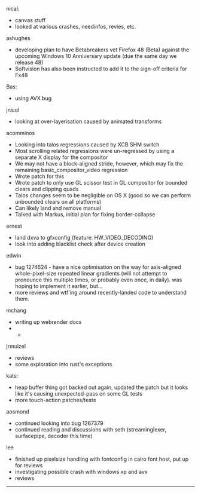 nical:
* canvas stuff
* looked at various crashes, needinfos, revies, etc.



ashughes
* developing plan to have Betabreakers vet Firefox 48 (Beta) against the upcoming Windows 10 Anniversary update (due the same day we release 48)
* Softvision has also been instructed to add it to the sign-off criteria for Fx48



Bas:
* using AVX bug



jnicol
* looking at over-layerisation caused by animated transforms



acomminos
* Looking into talos regressions caused by XCB SHM switch
* Most scrolling related regressions were un-regressed by using a separate X display for the compositor
* We may not have a block-aligned stride, however, which may fix the remaining basic_compositor_video regression
* Wrote patch for this
* Wrote patch to only use GL scissor test in GL compositor for bounded clears and clipping quads
* Talos changes seem to be negligible on OS X (good so we can perform unbounded clears on all platforms)
* Can likely land and remove manual 
* Talked with Markus, initial plan for fixing border-collapse



ernest
* land dxva to gfxconfig (feature: HW_VIDEO_DECODING)
* look into adding blacklist check after device creation 



edwin
* bug 1274624 - have a nice optimisation on the way for axis-aligned whole-pixel-size repeated linear gradients (will not attempt to pronounce this multiple times, or probably even once, in daily). was hoping to implement it earlier, but...
* more reviews and wtf'ing around recently-landed code to understand them.



mchang
* writing up webrender docs
* * 


jrmuizel
* reviews
* some exploration into rust's exceptions



kats:
* heap buffer thing got backed out again, updated the patch but it looks like it's causing unexpected-pass on some GL tests
* more touch-action patches/tests



aosmond
* continued looking into bug 1267379
* continued reading and discussions with seth (streaminglexer, surfacepipe, decoder this time)



lee
* finished up pixelsize handling with fontconfig in cairo font host, put up for reviews
* investigating possible crash with windows xp and avx
* reviews





















































________________


